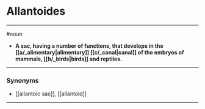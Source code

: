 # Allantoides
---
#noun
- **A sac, having a number of functions, that develops in the [[a/_alimentary|alimentary]] [[c/_canal|canal]] of the embryos of mammals, [[b/_birds|birds]] and reptiles.**
---
### Synonyms
- [[allantoic sac]], [[allantoid]]
---
